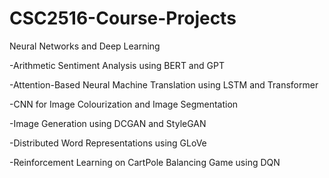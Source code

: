 # CSC2516-Course-Projects
Neural Networks and Deep Learning

-Arithmetic Sentiment Analysis using BERT and GPT

-Attention-Based Neural Machine Translation using LSTM and Transformer

-CNN for Image Colourization and Image Segmentation

-Image Generation using DCGAN and StyleGAN

-Distributed Word Representations using GLoVe

-Reinforcement Learning on CartPole Balancing Game using DQN
